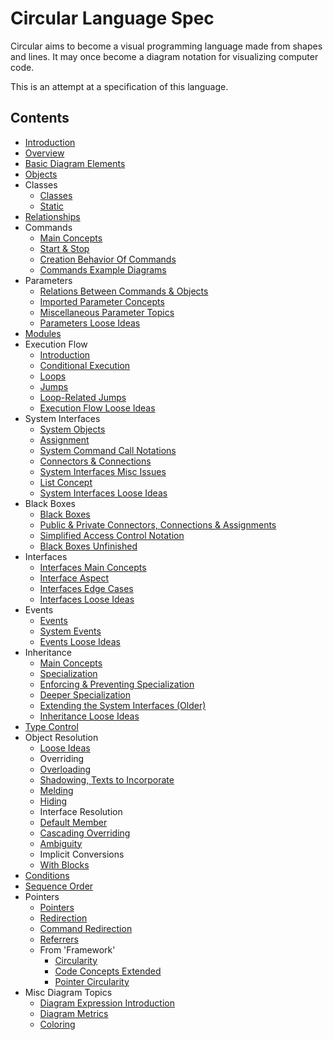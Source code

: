 Circular Language Spec
======================

Circular aims to become a visual programming language made from shapes and lines. It may once become a diagram notation for visualizing computer code.

This is an attempt at a specification of this language. 

Contents
--------

- [Introduction](introduction.md)
- [Overview](overview.md)
- [Basic Diagram Elements](basic-diagram-elements.md)
- [Objects](objects.md)
- Classes
    - [Classes](classes/classes.md)
    - [Static](classes/static-unfinished.md)
- [Relationships](relationships.md)
- Commands
    - [Main Concepts](commands/commands-main-concepts.md)
    - [Start & Stop](commands/start-and-stop.md)
    - [Creation Behavior Of Commands](commands/creation-behavior-of-commands.md)
    - [Commands Example Diagrams](commands/commands-example-diagrams.md)
- Parameters
    - [Relations Between Commands & Objects](parameters/relations-between-commands-and-objects.md)
    - [Imported Parameter Concepts](parameters/imported-parameter-concepts.md)
    - [Miscellaneous Parameter Topics](parameters/miscellaneous-parameter-topics.md)
    - [Parameters Loose Ideas](parameters/parameters-loose-ideas.md)
- [Modules](modules.md)
- Execution Flow
    - [Introduction](execution-flow/introduction-to-execution-flow.md)
    - [Conditional Execution](execution-flow/conditional-execution.md)
    - [Loops](execution-flow/loops.md)
    - [Jumps](execution-flow/jumps.md)
    - [Loop-Related Jumps](execution-flow/loop-related-jumps.md)
    - [Execution Flow Loose Ideas](execution-flow/execution-flow-loose-ideas.md)
- System Interfaces
    - [System Objects](system-interfaces/system-objects.md)
    - [Assignment](system-interfaces/assignment.md)
    - [System Command Call Notations](system-interfaces/system-command-call-notations.md)
    - [Connectors & Connections](system-interfaces/connectors-and-connections.md)
    - [System Interfaces Misc Issues](system-interfaces/system-interfaces-misc-issues.md)
    - [List Concept](system-interfaces/list-concept.md)
    - [System Interfaces Loose Ideas](system-interfaces/system-interfaces-loose-ideas.md)
- Black Boxes
    - [Black Boxes](black-boxes/black-boxes.md)
    - [Public & Private Connectors, Connections & Assignments](black-boxes/public-and-private-connectors-connections-and-assignments.md)
    - [Simplified Access Control Notation](black-boxes/simplified-access-control-notation.md)
    - [Black Boxes Unfinished](black-boxes/black-boxes-unfinished.md)
- Interfaces
    - [Interfaces Main Concepts](interfaces/interfaces-main-concepts.md)
    - [Interface Aspect](interfaces/interface-aspect.md)
    - [Interfaces Edge Cases](interfaces/interfaces-edge-cases.md)
    - [Interfaces Loose Ideas](interfaces/interfaces-loose-ideas.md)
- Events
    - [Events](events/events.md)
    - [System Events](events/system-events.md)
    - [Events Loose Ideas](events/events-loose-ideas.md)
- Inheritance
    - [Main Concepts](inheritance/inheritance-main-concepts.md)
    - [Specialization](inheritance/specialization.md)
    - [Enforcing & Preventing Specialization](inheritance/enforcing-and-preventing-specialization.md)
    - [Deeper Specialization](inheritance/deeper-specialization.md)
    - [Extending the System Interfaces (Older)](inheritance/extending-the-system-interfaces-older.md)
    - [Inheritance Loose Ideas](inheritance/inheritance-loose-ideas.md)
- [Type Control](type-safety-genericity-explicit.md)
- Object Resolution
    - [Loose Ideas](object-resolution/object-resolution-loose-ideas.md)
    - Overriding
    - [Overloading](object-resolution/overloading.md)
    - [Shadowing, Texts to Incorporate](object-resolution/shadowing-texts-to-incorporate.md)
    - [Melding](object-resolution/melding.md)
    - [Hiding](object-resolution/hiding.md)
    - Interface Resolution
    - [Default Member](object-resolution/default-member.md)
    - [Cascading Overriding](object-resolution/cascading-overriding.md)
    - [Ambiguity](object-resolution/ambiguity.md)
    - Implicit Conversions
    - [With Blocks](object-resolution/with-blocks.md)
- [Conditions](conditions.md)
- [Sequence Order](sequence-order.md)
- Pointers
    - [Pointers](pointers/pointers.md)
    - [Redirection](pointers/redirection.md)
    - [Command Redirection](pointers/command-redirection.md)
    - [Referrers](pointers/referrers.md)
    - From 'Framework'
        - [Circularity](pointers/from-framework/circularity.md)
        - [Code Concepts Extended](pointers/from-framework/code-concepts-extended.md)
        - [Pointer Circularity](pointers/from-framework/pointer-circularity.md)
- Misc Diagram Topics
    - [Diagram Expression Introduction](misc-diagram-topics/diagram-expression-introduction.md)
    - [Diagram Metrics](misc-diagram-topics/diagram-metrics.md)
    - [Coloring](misc-diagram-topics/coloring.md)